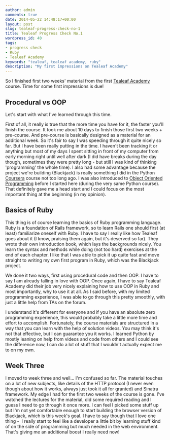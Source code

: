 ```yaml
---
author: admin
comments: true
date: 2014-05-22 14:48:17+00:00
layout: post
slug: tealeaf-progress-check-no-1
title: Tealeaf Progress Check No.1
wordpress_id: 40
tags:
- progress check
- Ruby
- Tealeaf Academy
keywords: "tealeaf, tealeaf academy, ruby"
description: "My first impressions on Tealeaf Academy"
---
```


So I finished first two weeks' material from the first [Tealeaf Academy](http://www.gotealeaf.com) course. Time for some first impressions is due!


## Procedural vs OOP


Let's start with what I've learned through this time.

First of all, it really is true that the more time you have for it, the faster you'll finish the course. It took me about 10 days to finish those first two weeks + pre-course. And pre-course is basically designed as a material for an additional week. So it's fair to say I was speeding through it quite nicely so far. But I have been really putting in the time. I haven't been tracking it or anything but most of my days I spent sitting in front of my computer from early morning right until well after dark (I did have breaks during the day though, sometimes they were pretty long - but still I was kind of thinking 'programming' the whole time). I also had some advantage because the project we're building (Blackjack) is really something I did in the Python [Coursera](http://www.coursera.org) course not too long ago. I was also introduced to [Object Oriented Programming](http://en.wikipedia.org/wiki/Object-oriented_programming) before I started here (during the very same Python course). That definitely gave me a head start and I could focus on the most important thing at the beginning (in my opinion).


## Basics of Ruby


This thing is of course learning the basics of Ruby programming language. Ruby is a foundation of Rails framework, so to learn Rails one should first (at least) familiarize oneself with Ruby. I have to say I really like how Tealeaf goes about it (I know, praising them again, but it's deserved so far). They wrote their own introduction book, which lays the backgrounds nicely. You learn the syntax and methods while doing (not too hard) exercises at the end of each chapter. I like that I was able to pick it up quite fast and move straight to writing my own first program in Ruby, which was the Blackjack project.

We done it two ways, first using procedural code and then OOP. I have to say I am already falling in love with OOP. Once again, I have to say Tealeaf Academy did their job very nicely explaining how to use OOP in Ruby and most importantly, why to use it at all. As I said before, with my limited programming experience, I was able to go through this pretty smoothly, with just a little help from TAs on the forum.

I understand it's different for everyone and if you have an absolute zero programming experience, this would probably take a little more time and effort to accomplish. Fortunately, the course materials are structured in a way that you can learn with the help of solution videos. You may think it's not that effective, but I can guarantee you it works. I learned Python by mostly leaning on help from videos and code from others and I could see the difference now, I can do a lot of stuff that I wouldn't actually expect me to on my own.


## Week Three


I moved to week three and well... I'm confused so far. The material touches on a lot of new subjects, like details of the HTTP protocol (I never even though about how it works, always just took it all for granted) and Sinatra framework. My edge I had for the first two weeks of the course is gone. I've watched the lectures for the material, did some required reading and I guess I need to go through it once more. I can feel I picked some stuff up but I'm not yet comfortable enough to start building the browser version of Blackjack, which is this week's goal. I have to say though that I love one thing -  I really start to feel like a developer a little bit by learning stuff kind of on the side of programming but much needed in the web environment. That's giving me an additional boost I really need now!
